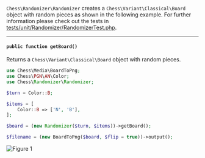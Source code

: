 `Chess\Randomizer\Randomizer` creates a `Chess\Variant\Classical\Board` object with random pieces as shown in the following example. For further information please check out the tests in [tests/unit/Randomizer/RandomizerTest.php](https://github.com/chesslablab/php-chess/blob/master/tests/unit/Randomizer/RandomizerTest.php).

---

#### `public function getBoard()`

Returns a `Chess\Variant\Classical\Board` object with random pieces.

```php
use Chess\Media\BoardToPng;
use Chess\PGN\AN\Color;
use Chess\Randomizer\Randomizer;

$turn = Color::B;

$items = [
    Color::B => ['N', 'B'],
];

$board = (new Randomizer($turn, $items))->getBoard();

$filename = (new BoardToPng($board, $flip = true))->output();
```

![Figure 1](https://raw.githubusercontent.com/chesslablab/php-chess/master/docs/randomizer-figure-01.png)

